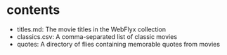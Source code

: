 # contents

* titles.md: The movie titles in the WebFlyx collection
* classics.csv: A comma-separated list of classic movies
* quotes: A directory of flies containing memorable quotes from movies
